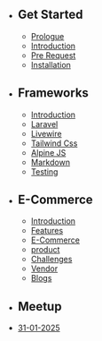 - ## Get Started

    - [Prologue](/{{route}}/{{version}}/overview)
    - [Introduction](/{{route}}/{{version}}/intro/introduction)
    - [Pre Request](/{{route}}/{{version}}/intro/prerequest)
    - [Installation](/{{route}}/{{version}}/intro/installation)


- ## Frameworks
    - [Introduction](/{{route}}/{{version}}/framework/introduction)
    - [Laravel](/{{route}}/{{version}}/framework/laravel)
    - [Livewire](/{{route}}/{{version}}/framework/livewire)
    - [Tailwind Css](/{{route}}/{{version}}/framework/tailwindcss)
    - [Alpine JS](/{{route}}/{{version}}/framework/alpinejs)
    - [Markdown](/{{route}}/{{version}}/framework/markdown)
    - [Testing](/{{route}}/{{version}}/framework/testing)

- ## E-Commerce
  - [Introduction](/{{route}}/{{version}}/projects/introduction)
  - [Features](/{{route}}/{{version}}/projects/features)
  - [E-Commerce](/{{route}}/{{version}}/projects/ecommerce)
  - [product](/{{route}}/{{version}}/projects/product)
  - [Challenges](/{{route}}/{{version}}/projects/challenges)
  - [Vendor](/{{route}}/{{version}}/projects/vendor)
  - [Blogs](/{{route}}/{{version}}/projects/blog)


- ## Meetup
 - [31-01-2025](/{{route}}/{{version}}/meetup/31_01_2025)

